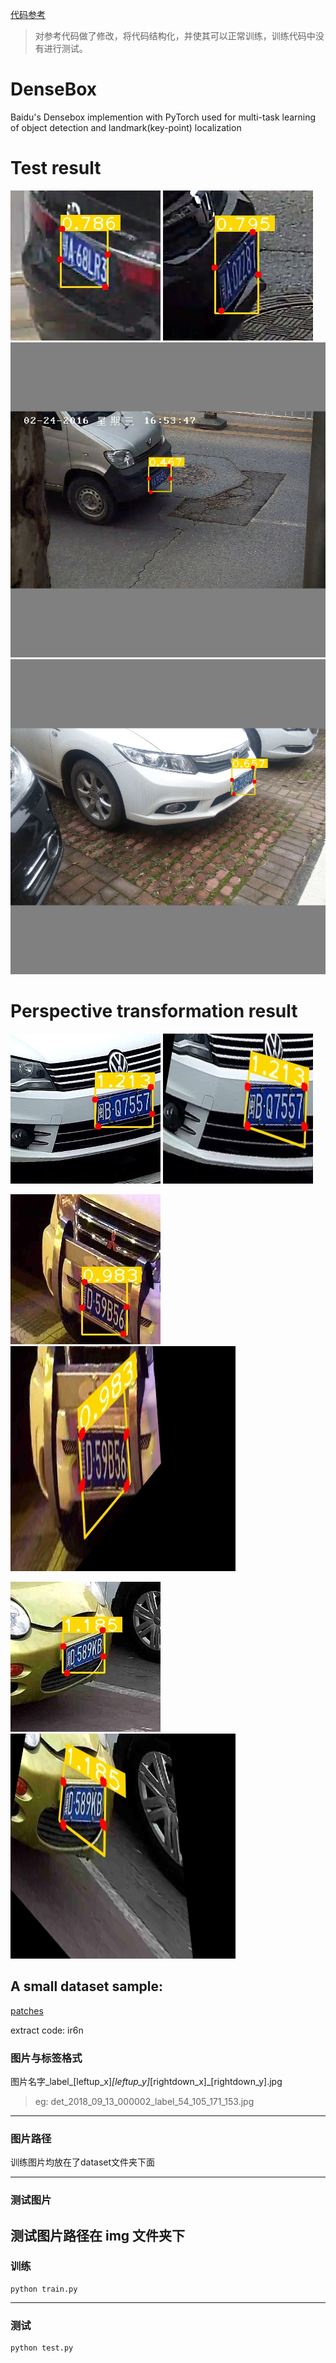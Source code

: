 [代码参考](https://github.com/CaptainEven/DenseBox.git)
> 对参考代码做了修改，将代码结构化，并使其可以正常训练，训练代码中没有进行测试。

# DenseBox
Baidu's Densebox implemention with PyTorch used for multi-task learning of object detection and landmark(key-point) localization

# Test result
![](https://github.com/CaptainEven/DenseBox/blob/master/demo_1.jpg)
![](https://github.com/CaptainEven/DenseBox/blob/master/demo_4.jpg) </br>
![](https://github.com/CaptainEven/DenseBox/blob/master/demo_2.jpg) </br>
![](https://github.com/CaptainEven/DenseBox/blob/master/demo_3.jpg) </br>

# Perspective transformation result
![](https://github.com/CaptainEven/DenseBox/blob/master/pair_1_1.jpg)
![](https://github.com/CaptainEven/DenseBox/blob/master/pair_1_2.jpg) </br>
 
![](https://github.com/CaptainEven/DenseBox/blob/master/pair_2_1.jpg)
![](https://github.com/CaptainEven/DenseBox/blob/master/pair_2_2.jpg) </br>

![](https://github.com/CaptainEven/DenseBox/blob/master/pair_3_1.jpg)
![](https://github.com/CaptainEven/DenseBox/blob/master/pair_3_2.jpg) </br>


## A small dataset sample: </br>
[patches](https://pan.baidu.com/s/1hGtdPHhuMW9Lz0gRLMYUUw) </br>

extract code: ir6n </br>


### 图片与标签格式
图片名字_label_[leftup_x]_[leftup_y]_[rightdown_x]_[rightdown_y].jpg
> eg: det_2018_09_13_000002_label_54_105_171_153.jpg

---
### 图片路径
训练图片均放在了dataset文件夹下面

---
### 测试图片
测试图片路径在 img 文件夹下
---
### 训练

```
python train.py
```
---
### 测试
```
python test.py
```
